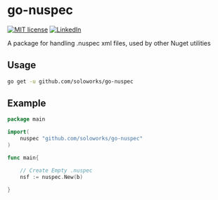 # go-nuspec

[![MIT license](https://img.shields.io/badge/License-GPLv3-blue.svg)](https://www.gnu.org/licenses/gpl-3.0.en.html)
[![LinkedIn](https://img.shields.io/badge/Contact-LinkedIn-blue)](https://www.linkedin.com/company/soloworkslondon/)

A package for handling .nuspec xml files, used by other Nuget utilities

## Usage

```bash
go get -u github.com/soloworks/go-nuspec
```

## Example

```go
package main

import(
    nuspec "github.com/soloworks/go-nuspec"
)

func main{

    // Create Empty .nuspec
    nsf := nuspec.New(b)

}
```
